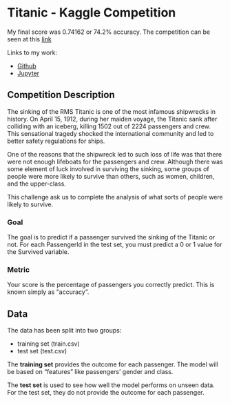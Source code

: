 # Titanic - Kaggle Competition
My final score was 0.74162 or 74.2% accuracy.
The competition can be seen at this [link](https://www.kaggle.com/c/titanic)

Links to my work:
- [Github]()
- [Jupyter]()


## Competition Description
The sinking of the RMS Titanic is one of the most infamous shipwrecks in history.  On April 15, 1912, during her maiden voyage, the Titanic sank after colliding with an iceberg, killing 1502 out of 2224 passengers and crew. This sensational tragedy shocked the international community and led to better safety regulations for ships.

One of the reasons that the shipwreck led to such loss of life was that there were not enough lifeboats for the passengers and crew. Although there was some element of luck involved in surviving the sinking, some groups of people were more likely to survive than others, such as women, children, and the upper-class.

This challenge ask us to complete the analysis of what sorts of people were likely to survive.

### Goal
The goal is to predict if a passenger survived the sinking of the Titanic or not. 
For each PassengerId in the test set, you must predict a 0 or 1 value for the Survived variable.

### Metric
Your score is the percentage of passengers you correctly predict. This is known simply as "accuracy”.

## Data
The data has been split into two groups:
- training set (train.csv)
- test set (test.csv)

The **training set** provides the outcome for each passenger. The model will be based on “features” like passengers’ gender and class. 

The **test set** is used to see how well the model performs on unseen data. For the test set, they do not provide the outcome for each passenger. 

